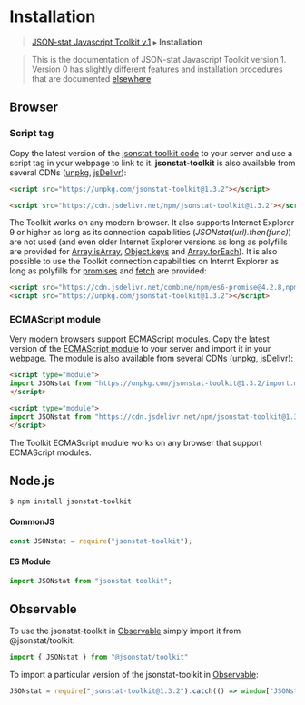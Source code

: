 # Installation

> [JSON-stat Javascript Toolkit v.1](https://github.com/jsonstat/toolkit/blob/master/README.md) ▸ **Installation**

<blockquote>This is the documentation of JSON-stat Javascript Toolkit version 1. Version 0 has slightly different features and installation procedures that are documented <a href="https://github.com/badosa/JSON-stat/wiki/Installation">elsewhere</a>.</blockquote>

## Browser

### Script tag

Copy the latest version of the [jsonstat-toolkit code](https://raw.githubusercontent.com/jsonstat/toolkit/master/iife.js) to your server and use a script tag in your webpage to link to it. <strong>jsonstat-toolkit</strong> is also available from several CDNs ([unpkg](https://unpkg.com), [jsDelivr](https://www.jsdelivr.com/)):

```html
<script src="https://unpkg.com/jsonstat-toolkit@1.3.2"></script>
```

```html
<script src="https://cdn.jsdelivr.net/npm/jsonstat-toolkit@1.3.2"></script>
```

The Toolkit works on any modern browser. It also supports Internet Explorer 9 or higher as long as its connection capabilities (*JSONstat(url).then(func)*) are not used (and even older Internet Explorer versions as long as polyfills are provided for [Array.isArray](https://developer.mozilla.org/en-US/docs/Web/JavaScript/Reference/Global_Objects/Array/isArray), [Object.keys](https://developer.mozilla.org/en-US/docs/Web/JavaScript/Reference/Global_Objects/Object/keys) and [Array.forEach](https://developer.mozilla.org/en-US/docs/Web/JavaScript/Reference/Global_Objects/Array/forEach)). It is also possible to use the Toolkit connection capabilities on Internt Explorer as long as polyfills for [promises](https://developer.mozilla.org/en-US/docs/Web/JavaScript/Reference/Global_Objects/Promise) and [fetch](https://developer.mozilla.org/en-US/docs/Web/API/Fetch_API) are provided:

```html
<script src="https://cdn.jsdelivr.net/combine/npm/es6-promise@4.2.8,npm/whatwg-fetch@3.0.0"></script>
<script src="https://unpkg.com/jsonstat-toolkit@1.3.2"></script>
```

### ECMAScript module

Very modern browsers support ECMAScript modules. Copy the latest version of the [ECMAScript module](https://raw.githubusercontent.com/jsonstat/toolkit/master/import.mjs) to your server and import it in your webpage. The module is also available from several CDNs ([unpkg](https://unpkg.com), [jsDelivr](https://www.jsdelivr.com/)):

```html
<script type="module">
import JSONstat from "https://unpkg.com/jsonstat-toolkit@1.3.2/import.mjs";
</script>
```

```html
<script type="module">
import JSONstat from "https://cdn.jsdelivr.net/npm/jsonstat-toolkit@1.3.2/import.mjs";
</script>
```

The Toolkit ECMAScript module works on any browser that support ECMAScript modules.

## Node.js

```
$ npm install jsonstat-toolkit
```

#### CommonJS

```js
const JSONstat = require("jsonstat-toolkit");
```

#### ES Module

```js
import JSONstat from "jsonstat-toolkit";
```

## Observable

To use the jsonstat-toolkit in [Observable](https://observablehq.com/) simply import it from @jsonstat/toolkit:

```js
import { JSONstat } from "@jsonstat/toolkit"
```

To import a particular version of the jsonstat-toolkit in [Observable](https://observablehq.com/):

```js
JSONstat = require("jsonstat-toolkit@1.3.2").catch(() => window["JSONstat"])
```

